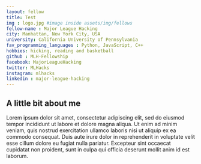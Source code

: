 ```yaml
---
layout: fellow
title: Test
img : logo.jpg #image inside assets/img/fellows
fellow-name : Major League Hacking 
city: Manhattan, New York City, USA
university: California University of Pennsylvania  
fav_programming_languages : Python, JavaScript, C++
hobbies: hicking, reading and basketball 
github : MLH-Fellowship
facebook: MajorLeagueHacking
twitter: MLHacks
instagram: mlhacks
linkedin : major-league-hacking
---
```


## A little bit about me

Lorem ipsum dolor sit amet, consectetur adipiscing elit, sed do eiusmod tempor incididunt ut labore et dolore magna aliqua. Ut enim ad minim veniam, quis nostrud exercitation ullamco laboris nisi ut aliquip ex ea commodo consequat. Duis aute irure dolor in reprehenderit in voluptate velit esse cillum dolore eu fugiat nulla pariatur. Excepteur sint occaecat cupidatat non proident, sunt in culpa qui officia deserunt mollit anim id est laborum.   